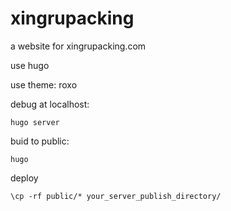 # xingrupacking
a website for xingrupacking.com

use hugo

use theme: roxo

debug at localhost:
```shell
hugo server
```

buid to public:

```shell
hugo
```

deploy

```shell
\cp -rf public/* your_server_publish_directory/
```
